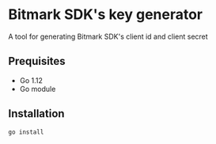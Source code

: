 # Bitmark SDK's key generator
A tool for generating Bitmark SDK's client id and client secret

## Prequisites
- Go 1.12
- Go module

## Installation
```bash
go install
```